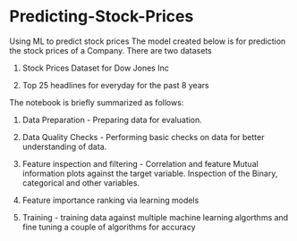 # Predicting-Stock-Prices
Using ML to predict stock prices
The model created below is for prediction the stock prices of a Company.
There are two datasets

1. Stock Prices Dataset for Dow Jones Inc

2. Top 25 headlines for everyday for the past 8 years

The notebook is briefly summarized as follows:

1. Data Preparation - Preparing data for evaluation.

2. Data Quality Checks - Performing basic checks on data for better understanding of data.

3. Feature inspection and filtering - Correlation and feature Mutual information plots against the target variable. Inspection of the Binary, categorical and other variables.

4. Feature importance ranking via learning models

5. Training - training data against multiple machine learning algorthms and fine tuning a couple of algorithms for accuracy
